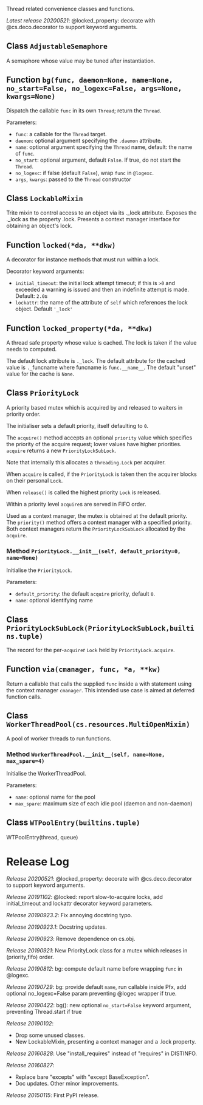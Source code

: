 Thread related convenience classes and functions.

*Latest release 20200521*:
@locked_property: decorate with @cs.deco.decorator to support keyword arguments.

## Class `AdjustableSemaphore`

A semaphore whose value may be tuned after instantiation.

## Function `bg(func, daemon=None, name=None, no_start=False, no_logexc=False, args=None, kwargs=None)`

Dispatch the callable `func` in its own `Thread`;
return the `Thread`.

Parameters:
* `func`: a callable for the `Thread` target.
* `daemon`: optional argument specifying the `.daemon` attribute.
* `name`: optional argument specifying the `Thread` name,
  default: the name of `func`.
* `no_start`: optional argument, default `False`.
  If true, do not start the `Thread`.
* `no_logexc`: if false (default `False`), wrap `func` in `@logexc`.
* `args`, `kwargs`: passed to the `Thread` constructor

## Class `LockableMixin`

Trite mixin to control access to an object via its ._lock attribute.
Exposes the ._lock as the property .lock.
Presents a context manager interface for obtaining an object's lock.

## Function `locked(*da, **dkw)`

A decorator for instance methods that must run within a lock.

Decorator keyword arguments:
* `initial_timeout`:
  the initial lock attempt timeout;
  if this is `>0` and exceeded a warning is issued
  and then an indefinite attempt is made.
  Default: `2.0`s
* `lockattr`:
  the name of the attribute of `self`
  which references the lock object.
  Default `'_lock'`

## Function `locked_property(*da, **dkw)`

A thread safe property whose value is cached.
The lock is taken if the value needs to computed.

The default lock attribute is `._lock`.
The default attribute for the cached value is `._`funcname
where funcname is `func.__name__`.
The default "unset" value for the cache is `None`.

## Class `PriorityLock`

A priority based mutex which is acquired by and released to waiters
in priority order.

The initialiser sets a default priority, itself defaulting to `0`.

The `acquire()` method accepts an optional `priority` value
which specifies the priority of the acquire request;
lower values have higher priorities.
`acquire` returns a new `PriorityLockSubLock`.

Note that internally this allocates a `threading.Lock` per acquirer.

When `acquire` is called, if the `PriorityLock` is taken
then the acquirer blocks on their personal `Lock`.

When `release()` is called the highest priority `Lock` is released.

Within a priority level `acquire`s are served in FIFO order.

Used as a context manager, the mutex is obtained at the default priority.
The `priority()` method offers a context manager
with a specified priority.
Both context managers return the `PriorityLockSubLock`
allocated by the `acquire`.

### Method `PriorityLock.__init__(self, default_priority=0, name=None)`

Initialise the `PriorityLock`.

Parameters:
* `default_priority`: the default `acquire` priority,
  default `0`.
* `name`: optional identifying name

## Class `PriorityLockSubLock(PriorityLockSubLock,builtins.tuple)`

The record for the per-`acquire`r `Lock` held by `PriorityLock.acquire`.

## Function `via(cmanager, func, *a, **kw)`

Return a callable that calls the supplied `func` inside a
with statement using the context manager `cmanager`.
This intended use case is aimed at deferred function calls.

## Class `WorkerThreadPool(cs.resources.MultiOpenMixin)`

A pool of worker threads to run functions.

### Method `WorkerThreadPool.__init__(self, name=None, max_spare=4)`

Initialise the WorkerThreadPool.

Parameters:
* `name`: optional name for the pool
* `max_spare`: maximum size of each idle pool (daemon and non-daemon)

## Class `WTPoolEntry(builtins.tuple)`

WTPoolEntry(thread, queue)

# Release Log



*Release 20200521*:
@locked_property: decorate with @cs.deco.decorator to support keyword arguments.

*Release 20191102*:
@locked: report slow-to-acquire locks, add initial_timeout and lockattr decorator keyword parameters.

*Release 20190923.2*:
Fix annoying docstring typo.

*Release 20190923.1*:
Docstring updates.

*Release 20190923*:
Remove dependence on cs.obj.

*Release 20190921*:
New PriorityLock class for a mutex which releases in (priority,fifo) order.

*Release 20190812*:
bg: compute default name before wrapping `func` in @logexc.

*Release 20190729*:
bg: provide default `name`, run callable inside Pfx, add optional no_logexc=False param preventing @logec wrapper if true.

*Release 20190422*:
bg(): new optional `no_start=False` keyword argument, preventing Thread.start if true

*Release 20190102*:
* Drop some unused classes.
* New LockableMixin, presenting a context manager and a .lock property.

*Release 20160828*:
Use "install_requires" instead of "requires" in DISTINFO.

*Release 20160827*:
* Replace bare "excepts" with "except BaseException".
* Doc updates. Other minor improvements.

*Release 20150115*:
First PyPI release.
